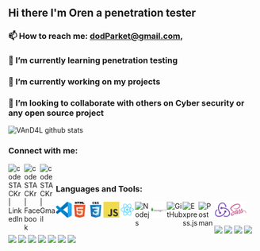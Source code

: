 ## Hi there I'm  Oren a penetration tester
### 📫 How to reach me: dodParket@gmail.com,
### 🌱 I’m currently learning penetration testing
### 🔭 I’m currently working on my projects
### 👯 I’m looking to collaborate with others on Cyber security or any open source project  

![VAnD4L github stats](https://github-readme-stats.vercel.app/api?username=VAnD4L&show_icons=true&theme=tokyonight)

### Connect with me:
[<img align="left" alt="codeSTACKr | LinkedIn" width="32px" src="https://cdn3.iconfinder.com/data/icons/free-social-icons/67/linkedin_square_color-512.png" />][linkedin] 
[<img align="left" alt="codeSTACKr | Facebook" width="32px" src="https://cdn1.iconfinder.com/data/icons/logotypes/32/square-facebook-128.png" />][Facebook]
[<img align="left" title="Orenzelig@gmail.com" alt="codeSTACKr | Gmail" width="32px" src="https://cdn4.iconfinder.com/data/icons/social-media-and-logos-11/32/Logo_Gmail_envelope_letter_email-128.png" />][Email]


[linkedin]: https://linkedin.com/in/oren-seligman-81a1b2154
[Facebook]: https://www.facebook.com/oren.seligman/
[Email]: mailto:Orenzelig@gmail.com/

</br>

### Languages and Tools:
<p align="center">

 <img width="32px" title="Visual Studio Code" align="left" alt="Visual Studio Code" 
      src="https://raw.githubusercontent.com/github/explore/80688e429a7d4ef2fca1e82350fe8e3517d3494d/topics/visual-studio-code/visual-studio-code.png" />

 <img width="32px" title="HTML5" align="left" alt="HTML5" src="https://raw.githubusercontent.com/github/explore/80688e429a7d4ef2fca1e82350fe8e3517d3494d/topics/html/html.png"/>

 <img width="32px" title="CSS3" align="left" alt="CSS3" src="https://raw.githubusercontent.com/github/explore/80688e429a7d4ef2fca1e82350fe8e3517d3494d/topics/css/css.png" />

 <img width="32px" title="JavaScript" align="left" alt="JavaScript"  src="https://raw.githubusercontent.com/github/explore/80688e429a7d4ef2fca1e82350fe8e3517d3494d/topics/javascript/javascript.png" />

 <img width="32px" title="React" align="left" alt="React" src="https://raw.githubusercontent.com/github/explore/80688e429a7d4ef2fca1e82350fe8e3517d3494d/topics/react/react.png"> 

 <img width="32px" title="Nodejs" align="left" alt="Nodejs" src="https://raw.githubusercontent.com/rahulbanerjee26/githubAboutMeGenerator/main/icons/nodejs.svg">

 <img width="32px" title="MongoDB" align="left" alt="MongoDB" src="https://raw.githubusercontent.com/github/explore/80688e429a7d4ef2fca1e82350fe8e3517d3494d/topics/mongodb/mongodb.png" />
  
 <img width="32px" title="GitHub" align="left" alt="GitHub" src="https://p.kindpng.com/picc/s/255-2558173_github-logo-png-transparent-png.png" />

 <img width="32px" title="Express.js" align="left" alt="Express.js" src="https://cdn.buttercms.com/8am8PZECScDawQa33Lv2">

 <img width="32px" title="Postman" align="left" alt="Postman" src="https://www.logolynx.com/images/logolynx/f5/f5d41d6b7c54dafe7cd717d09903c275.jpeg">

       
<img width="32px" title="Redux" align="left" alt="Redux" src="https://raw.githubusercontent.com/github/explore/80688e429a7d4ef2fca1e82350fe8e3517d3494d/topics/redux/redux.png">
 
  <img width="32px" title="Postman" align="left" alt="Postman" src="https://raw.githubusercontent.com/github/explore/80688e429a7d4ef2fca1e82350fe8e3517d3494d/topics/sass/sass.png">
</p>

 </br>
 </br>
 
<p align="left">
  <img src="https://img.shields.io/badge/-HTML5-informational?style=flat&logo=html5&logoColor=white&color=ff7c58">
  <img src="https://img.shields.io/badge/-CSS3-informational?style=flat&logo=css3&logoColor=white&color=1572B6">
  <img src="https://img.shields.io/badge/-Javascript-informational?style=flat&logo=javascript&logoColor=white&color=F7DF1E">
  <img src="https://img.shields.io/badge/-React-informational?style=flat&logo=react&logoColor=white&color=61DAFB">
  <img src="https://img.shields.io/badge/-Github-informational?style=flat&logo=github.js&logoColor=white&color=black">
  <img src="https://img.shields.io/badge/-NodeJS-informational?style=flat&logo=node.js&logoColor=white&color=339933">
  <img src="https://img.shields.io/badge/-MongoDB-informational?style=flat&logo=mongodb&logoColor=white&color=47A248">
  <img src="https://img.shields.io/badge/-Express-informational?style=flat&logo=express&logoColor=white&color=262626">
  <img src="https://img.shields.io/badge/-Postman-informational?style=flat&logo=Adobe%20Photoshop&logoColor=white&color=31A8FF">
  <img src="https://img.shields.io/badge/-Redux-informational?style=flat&logo=redux&logoColor=white&color=764ABC">
  <img src="https://img.shields.io/badge/-Sass-informational?style=flat&logo=sass&logoColor=white&color=CC6699">
</p>


<!--
**VAnD4L/VAnD4L** is a ✨ _special_ ✨ repository because its `README.md` (this file) appears on your GitHub profile.

Here are some ideas to get you started:

- 🌱 I’m currently learning ...
- 👯 I’m looking to collaborate on ...
- 🤔 I’m looking for help with ...
- 💬 Ask me about ...
- 📫 How to reach me: ...
- 😄 Pronouns: ...
- ⚡ Fun fact: ...
-->
